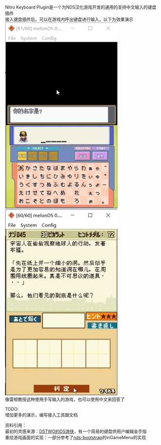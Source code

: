 Nitro Keyboard Plugin是一个为NDS汉化游戏开发的通用的支持中文输入的键盘插件  
接入键盘插件后，可以在游戏内呼出键盘进行输入，以下为效果演示  
![效果演示_心金](preview/preview_hg.gif)  
![效果演示_雷顿](preview/preview_layton.gif)  
像雷顿教授这种使用手写输入的游戏，也可以使用中文来回答了  

TODO:  
增加更多的演示，编写接入工具跟文档  

资料引用：  
最初的灵感来源：[DSTWO的DS游侠](http://chn.supercard.sc/manual/dstwo/dsyx.htm)，有一个简易的键盘供用户编辑金手指  
重绘游戏画面的实现：一部分参考了[nds-bootstrap](https://github.com/DS-Homebrew/nds-bootstrap)的inGameMenu的实现  
